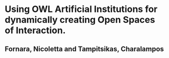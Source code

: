 # Using OWL Artificial Institutions for dynamically creating Open Spaces of Interaction.
## Fornara, Nicoletta and Tampitsikas, Charalampos
